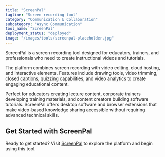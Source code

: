 ```yaml
---
title: "ScreenPal"
tagline: "Screen recording tool"
category: "Communication & Collaboration"
subcategory: "Async Communication"
tool_name: "ScreenPal"
deployment_status: "deployed"
image: "/images/tools/screenpal-placeholder.jpg"
---
```

ScreenPal is a screen recording tool designed for educators, trainers, and professionals who need to create instructional videos and tutorials.

The platform combines screen recording with video editing, cloud hosting, and interactive elements. Features include drawing tools, video trimming, closed captions, quizzing capabilities, and video analytics to create engaging educational content.

Perfect for educators creating lecture content, corporate trainers developing training materials, and content creators building software tutorials. ScreenPal offers desktop software and browser extensions that make video-based knowledge sharing accessible without requiring advanced technical skills.

## Get Started with ScreenPal

Ready to get started? Visit [ScreenPal](https://screenpal.com) to explore the platform and begin using this tool.
